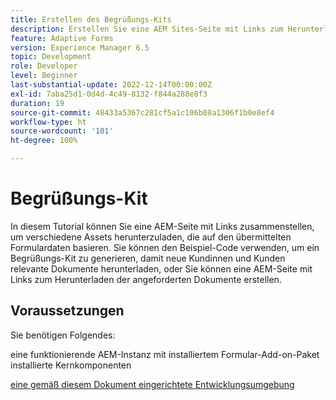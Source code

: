 ```yaml
---
title: Erstellen des Begrüßungs-Kits
description: Erstellen Sie eine AEM Sites-Seite mit Links zum Herunterladen von Assets basierend auf den übermittelten Formulardaten.
feature: Adaptive Forms
version: Experience Manager 6.5
topic: Development
role: Developer
level: Beginner
last-substantial-update: 2022-12-14T00:00:00Z
exl-id: 7aba25d1-0d4d-4c49-8132-f844a288e8f3
duration: 19
source-git-commit: 48433a5367c281cf5a1c106b08a1306f1b0e8ef4
workflow-type: ht
source-wordcount: '101'
ht-degree: 100%

---
```


# Begrüßungs-Kit

In diesem Tutorial können Sie eine AEM-Seite mit Links zusammenstellen, um verschiedene Assets herunterzuladen, die auf den übermittelten Formulardaten basieren. Sie können den Beispiel-Code verwenden, um ein Begrüßungs-Kit zu generieren, damit neue Kundinnen und Kunden relevante Dokumente herunterladen, oder Sie können eine AEM-Seite mit Links zum Herunterladen der angeforderten Dokumente erstellen.

## Voraussetzungen

Sie benötigen Folgendes:

eine funktionierende AEM-Instanz mit installiertem Formular-Add-on-Paket 
installierte Kernkomponenten

[eine gemäß diesem Dokument eingerichtete Entwicklungsumgebung](https://experienceleague.adobe.com/docs/experience-manager-learn/forms/creating-your-first-osgi-bundle/create-your-first-osgi-bundle.html?lang=de)
